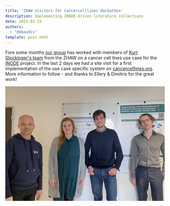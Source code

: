 ```yaml
---
title: 'ZHAW Visitors for Cancercelllines Hackathon'
description: Implementing INODE-driven literature collections
date: 2023-02-15
authors:
  - "@mbaudis"
template: post.html
---
```


Fore some months [our group](http://info.baudisgroup.org) has worked with members
of [Kurt Stockinger's team](https://www.zhaw.ch/en/about-us/person/stog/) from
the ZHAW on a cancer cell lines use case for the 
[INODE](https://www.inode-project.eu/inode) project. In the last 2 days we had a
site visit for a first implementation of the use case specific system on 
[cancercelllines.org](http://cancercelllines.org). More information to follow - and
thanks to Ellery & Dimitris for the great work!

![](/img/2023-02-14-BG-ZHAW-1024.png)

<!--more-->

